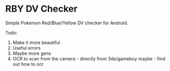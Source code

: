 # RBY DV Checker

Simple Pokemon Red/Blue/Yellow DV checker for Android.

Todo:
1. Make it more beautiful
2. Useful errors
3. Maybe more gens
4. OCR to scan from the camera - directly from 3ds/gameboy maybe - find out how to ocr